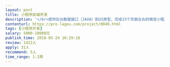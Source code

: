 ```yaml
---                
layout: post       
title: 小程序前端开发           
description: '</br>提供后台数据接口（JAVA）和UI原型，完成15个页面左右的微信小程序前端页面实现</br>要求：</br>1.有小程序开发经验，熟悉小程序端相关规则</br>2.具备15天左右完成项目的时间</br>'     
contenturl: https://pro.lagou.com/project/8040.html      
tags: [小程序开发]            
salary: 5000-10000元          
publish_time: 2018-05-24 10:29:18         
review: 1422人                   
apply: 31人                   
recommend: 5人                   
time_range: 1-2周              
---                 
```

